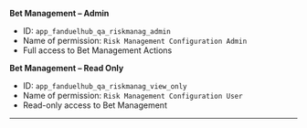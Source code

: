 **Bet Management – Admin**

- ID: `app_fanduelhub_qa_riskmanag_admin`
- Name of permission: `Risk Management Configuration Admin `
- Full access to Bet Management Actions

**Bet Management – Read Only**

- ID: `app_fanduelhub_qa_riskmanag_view_only`
- Name of permission: `Risk Management Configuration User `
- Read-only access to Bet Management

---
